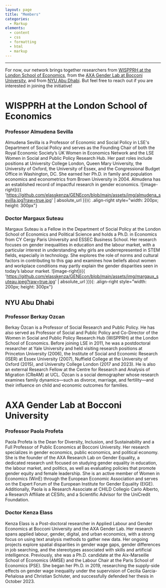 ```yaml
---
layout: page
title: "Members"
categories:
  - Markup
elements:
  - content
  - css
  - formatting
  - html
  - markup  
---
```


-------------------------------------------------------------------------------------------------------------------------------------------------------------------

For now, our network brings together researchers from [WISPPRH at the London School of Economics](https://www.lse.ac.uk/social-policy/research/Research-clusters/WISPPRH), from the [AXA Gender Lab at Bocconi University](https://genderlab.unibocconi.eu/), and from [NYU Abu Dhabi](https://nyuad.nyu.edu/en/). But feel free to reach out if you are interested in joining the initiative!

# WISPPRH at the London School of Economics

### Professor Almudena Sevilla
Almudena Sevilla is a Professor of Economic and Social Policy in LSE's Department of Social Policy and serves as the Founding Chair of both the Royal Economic Society’s UK Women in Economics Network and the LSE Women in Social and Public Policy Research Hub. Her past roles include positions at University College London, Queen Mary University, the University of Oxford, the University of Essex, and the Congressional Budget Office in Washington, DC. She earned her Ph.D. in family and population economics and econometrics from Brown University in 2004. Almudena has an established record of impactful research in gender economics.
![image-right]({{ 'https://github.com/elasskenza/GENEcon/blob/main/assets/img/almudena_sevilla.jpg?raw=true.jpg' | absolute_url }}){: .align-right style="width: 200px; height: 300px"}

### Doctor Margaux Suteau

Margaux Suteau is a Fellow in the Department of Social Policy at the London School of Economics and Political Science and holds a Ph.D. in Economics from CY Cergy Paris University and ESSEC Business School. Her research focuses on gender inequalities in education and the labour market, with a particular interest in understanding why girls are underrepresented in STEM fields, especially in technology. She explores the role of norms and cultural factors in contributing to this gap and examines how beliefs about women and workplace conditions may partly explain the gender disparities seen in today’s labour  market.
![image-right]({{ 'https://github.com/elasskenza/GENEcon/blob/main/assets/img/margaux_suteau.jpeg?raw=true.jpg' | absolute_url }}){: .align-right style="width: 200px; height: 300px"}


## NYU Abu Dhabi

### Professor Berkay Ozcan

Berkay Özcan is a Professor of Social Research and Public Policy. He has also served as Professor of Social and Public Policy and Co-Director of the Women in Social and Public Policy Research Hub (WiSPPRH) at the London School of Economics. Before joining LSE in 2011, he was a postdoctoral researcher at Yale University and held visiting research positions at Princeton University (2006), the Institute of Social and Economic Research (ISER) at Essex University (2007), Nuffield College at the University of Oxford (2015), and University College London (2017 and 2023). He is also an external Research Fellow at the Centre for Research and Analysis of Migration (CReAM) at UCL. Özcan is a social demographer whose research examines family dynamics—such as divorce, marriage, and fertility—and their influence on child and economic outcomes for families. 

# AXA Gender Lab at Bocconi University

### Professor Paola Profeta 

Paola Profeta is the Dean for Diversity, Inclusion, and Sustainability and a Full Professor of Public Economics at Bocconi University. Her research specializes in gender economics, public economics, and political economy. She is the founder of the AXA Research Lab on Gender Equality, a dedicated research unit focused on studying gender equality in education, the labour market, and politics, as well as evaluating policies that promote gender equity and female leadership. She is an active member of Women in Economics (WinE) through the European Economic Association and serves on the Expert Forum of the European Institute for Gender Equality (EIGE). Additionally, Paola is a Research Associate at CHILD Collegio Carlo Alberto, a Research Affiliate at CESifo, and a Scientific Advisor for the UniCredit Foundation.

### Doctor Kenza Elass 

Kenza Elass is a Post-doctoral researcher in Applied Labour and Gender Economics at Bocconi University and the AXA Gender Lab. Her research spans applied labour, gender, digital, and urban economics, with a strong focus on using text analysis methods to gather new data. Her ongoing projects explore spatial disparities in gender wage gaps, gender differences in job searching, and the stereotypes associated with skills and artificial intelligence. Previously, she was a Ph.D. candidate at the Aix-Marseille School of Economics (AMSE) and the Labour Chair at the Paris School of Economics (PSE). She began her Ph.D. in 2019, researching the supply-side effects on gender wage inequality under the supervision of Cecilia Garcia-Peñalosa and Christian Schluter, and successfully defended her thesis in October 2023.

